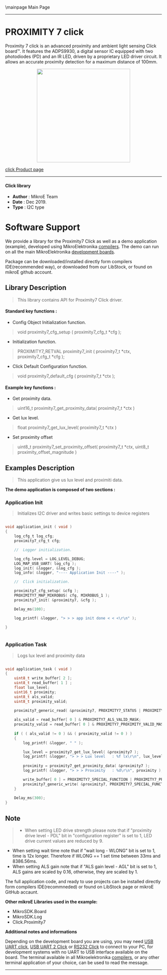 \mainpage Main Page
 
 

---
# PROXIMITY 7 click

Proximity 7 click is an advanced proximity and ambient light sensing Click board™. It features the ADPS9930, a digital sensor IC equipped with two photodiodes (PD) and an IR LED, driven by a proprietary LED driver circuit. It allows an accurate proximity detection for a maximum distance of 100mm.

<p align="center">
  <img src="https://download.mikroe.com/images/click_for_ide/proximity7_click.png" height=300px>
</p>

[click Product page](<https://www.mikroe.com/proximity-7-click>)

---


#### Click library 

- **Author**        : MikroE Team
- **Date**          : Dec 2019.
- **Type**          : I2C type


# Software Support

We provide a library for the Proximity7 Click 
as well as a demo application (example), developed using MikroElektronika 
[compilers](https://shop.mikroe.com/compilers). 
The demo can run on all the main MikroElektronika [development boards](https://shop.mikroe.com/development-boards).

Package can be downloaded/installed directly form compilers IDE(recommended way), or downloaded from our LibStock, or found on mikroE github account. 

## Library Description

> This library contains API for Proximity7 Click driver.

#### Standard key functions :

- Config Object Initialization function.
> void proximity7_cfg_setup ( proximity7_cfg_t *cfg ); 
 
- Initialization function.
> PROXIMITY7_RETVAL proximity7_init ( proximity7_t *ctx, proximity7_cfg_t *cfg );

- Click Default Configuration function.
> void proximity7_default_cfg ( proximity7_t *ctx );


#### Example key functions :

- Get proximity data.
> uint16_t proximity7_get_proximity_data( proximity7_t *ctx )
 
- Get lux level.
> float proximity7_get_lux_level( proximity7_t *ctx )

- Set proximity offset
> uint8_t proximity7_set_proximity_offset( proximity7_t *ctx, uint8_t proximity_offset_magnitude )

## Examples Description

> This application give us lux level and proximiti data.

**The demo application is composed of two sections :**

### Application Init 

> Initializes I2C driver and writes basic settings to device registers

```c

void application_init ( void )
{
    log_cfg_t log_cfg;
    proximity7_cfg_t cfg;

    //  Logger initialization.

    log_cfg.level = LOG_LEVEL_DEBUG;
    LOG_MAP_USB_UART( log_cfg );
    log_init( &logger, &log_cfg );
    log_info( &logger, "---- Application Init ----" );

    //  Click initialization.

    proximity7_cfg_setup( &cfg );
    PROXIMITY7_MAP_MIKROBUS( cfg, MIKROBUS_1 );
    proximity7_init( &proximity7, &cfg );

    Delay_ms(100);

    log_printf( &logger, "> > > app init done < < <\r\n" );

}
  
```

### Application Task

> Logs lux level and proximity data

```c

void application_task ( void )
{
    uint8_t write_buffer[ 2 ];
    uint8_t read_buffer[ 1 ] ;
    float lux_level;
    uint16_t proximity;
    uint8_t als_valid;
    uint8_t proximity_valid;

    proximity7_generic_read( &proximity7, PROXIMITY7_STATUS | PROXIMITY7_REPEATED_BYTE, &read_buffer[ 0 ], 1 );
    
    als_valid = read_buffer[ 0 ] & PROXIMITY7_ALS_VALID_MASK;
    proximity_valid = read_buffer[ 0 ] & PROXIMITY7_PROXIMITY_VALID_MASK;
    
    if ( ( als_valid != 0 ) && ( proximity_valid != 0 ) )
    {
        log_printf( &logger, " " );

        lux_level = proximity7_get_lux_level( &proximity7 );
        log_printf( &logger, "> > > Lux level   : %f lx\r\n", lux_level );
    
        proximity = proximity7_get_proximity_data( &proximity7 );
        log_printf( &logger, "> > > Proximity   : %d\r\n", proximity );

        write_buffer[ 0 ] = PROXIMITY7_SPECIAL_FUNCTION | PROXIMITY7_PROXIMITY_AND_ALS_INT_PIN_CLEAR;
        proximity7_generic_write( &proximity7, PROXIMITY7_SPECIAL_FUNCTION | PROXIMITY7_PROXIMITY_AND_ALS_INT_PIN_CLEAR, &write_buffer[ 0 ], 1 );
    }
    
    Delay_ms(300);
}  

```

## Note

> - When setting LED drive strength please note that if "proximity drive level - PDL" bit in "configuration register" is set to 1, LED drive current values are reduced by 9.
  - When setting wait time note that if "wait long - WLONG" bit is set to 1, time is 12x longer. Therefore if WLONG == 1 set time between 33ms and 8386.56ms.
  - When setting ALS gain note that if "ALS gain level - AGL" bit is set to 1, ALS gains are scaled by 0.16, otherwise, they are scaled by 1.

The full application code, and ready to use projects can be  installed directly form compilers IDE(recommneded) or found on LibStock page or mikroE GitHub accaunt.

**Other mikroE Libraries used in the example:** 

- MikroSDK.Board
- MikroSDK.Log
- Click.Proximity7

**Additional notes and informations**

Depending on the development board you are using, you may need 
[USB UART click](https://shop.mikroe.com/usb-uart-click), 
[USB UART 2 Click](https://shop.mikroe.com/usb-uart-2-click) or 
[RS232 Click](https://shop.mikroe.com/rs232-click) to connect to your PC, for 
development systems with no UART to USB interface available on the board. The 
terminal available in all Mikroelektronika 
[compilers](https://shop.mikroe.com/compilers), or any other terminal application 
of your choice, can be used to read the message.



---

